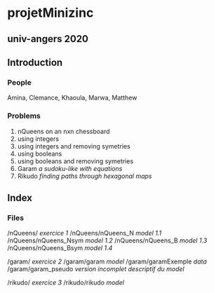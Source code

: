 # projetMinizinc
## univ-angers 2020

## Introduction
### People
Amina, Clemance, Khaoula, Marwa, Matthew

### Problems
1. nQueens on an nxn chessboard
  1. using integers
  1. using integers and removing symetries
  1. using booleans
  1. using booleans and removing symetries
1. Garam _a sudoku-like with equations_
1. Rikudo _finding paths through hexagonal maps_

## Index
### Files
/nQueens/ _exercice 1_
/nQueens/nQueens_N _model 1.1_
/nQueens/nQueens_Nsym _model 1.2_
/nQueens/nQueens_B _model 1.3_
/nQueens/nQueens_Bsym _model 1.4_

/garam/ _exercice 2_
/garam/garam _model_
/garam/garamExemple _data_
/garam/garam_pseudo _version incomplet descriptif du model_

/rikudo/ _exercice 3_
/rikudo/rikudo _model_
